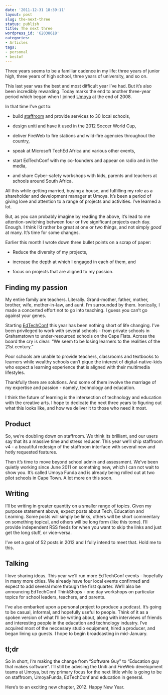 ```yaml
---
date: '2011-12-31 18:39:11'
layout: post
slug: the-next-three
status: publish
title: The next three
wordpress_id: '62038618'
categories:
- Articles
tags:
- personal
- bestof
---
```


Three years seems to be a familiar cadence in my life: three years of junior high, three years of high school, three years of university, and so on.

This last year was the best and most difficult year I’ve had. But it’s also been incredibly rewarding. Today marks the end to another three-year period which began when I joined [Umoya](http://umoya.net) at the end of 2008.

In that time I’ve got to:



	
  * build [staffroom](http://www.mystaffroom.net) and provide services to 30 local schools,

	
  * design uniti and have it used in the 2012 Soccer World Cup,

	
  * deliver FireWeb to fire stations and wild-fire agencies throughout the country,

	
  * speak at Microsoft TechEd Africa and various other events,

	
  * start EdTechConf with my co-founders and appear on radio and in the media,

	
  * and share Cyber-safety workshops with kids, parents and teachers at schools around South Africa.


All this while getting married, buying a house, and fulfilling my role as a shareholder and development manager at Umoya. It’s been a period of giving love and attention to a range of projects and activities. I’ve learned a lot.

But, as you can probably imagine by reading the above, it’s lead to me attention-switching between four or five significant projects each day. Enough. I think I’d rather be great at one or two things, and not simply _good_ at many. It’s time for some changes.

Earlier this month I wrote down three bullet points on a scrap of paper:



	
  * Reduce the diversity of my projects,

	
  * increase the depth at which I engaged in each of them, and

	
  * focus on projects that are aligned to my passion.




## Finding my passion


My entire family are teachers. Literally. Grand-mother, father, mother, brother, wife, mother-in-law, and aunt. I’m surrounded by them. Ironically, I made a concerted effort not to go into teaching. I guess you can’t go against your genes.

Starting [EdTechConf](http://www.edtechconf.co.za) this year has been nothing short of life changing. I’ve been privileged to work with several schools - from private schools in Grahamstown to under-resourced schools on the Cape Flats. Across the board the cry is clear: “We seem to be losing learners to the realities of the 21st century.”

Poor schools are unable to provide teachers, classrooms and textbooks to learners while wealthy schools can’t pique the interest of digital-native-kids who expect a learning experience that is aligned with their multimedia lifestyles.

Thankfully there are solutions. And some of them involve the marriage of my expertise and passion - namely, technology and education.

I think the future of learning is the intersection of technology and education with the creative arts. I hope to dedicate the next three years to figuring out what this looks like, and how we deliver it to those who need it most.


## Product


So, we’re doubling down on staffroom. We think its brilliant, and our users say that its a massive time and stress reducer. This year we’ll ship staffroom v4 - a beautiful redesign of the staffroom interface with several new and hotly requested features.

Then it’s time to move beyond school admin and assessment. We’ve been quietly working since June 2011 on something new, which I can not wait to show you. It’s called Umoya Funda and is already being rolled out at two pilot schools in Cape Town. A lot more on this soon.


## Writing


I’ll be writing in greater quantity on a smaller range of topics. Given my purpose statement above, expect posts about Tech, Education and Learning. Some posts will simply be links, others will be short commentary on something topical, and others will be long form (like this tome). I’ll provide independent RSS feeds for when you want to skip the links and just get the long stuff, or vice-versa.

I’ve set a goal of 52 posts in 2012 and I fully intend to meet that. Hold me to this.


## Talking


I love sharing ideas. This year we’ll run more EdTechConf events - hopefully in many more cities. We already have four local events confirmed and expect to add several more through the first quarter. We’ll also be announcing EdTechConf ThinkShops - one day workshops on particular topics for school leaders, teachers, and parents.

I’ve also embarked upon a personal project to produce a podcast. It’s going to be casual, informal, and hopefully useful to people. Think of it as a spoken version of what I’ll be writing about, along with interviews of friends and interesting people in the education and technology industry. I’ve acquired most of the neccesary studio equipment, hired a producer, and began lining up guests. I hope to begin broadcasting in mid-January.


## tl;dr


So in short, I’m making the change from “Software Guy” to “Education guy that makes software”. I’ll still be advising the Uniti and FireWeb development teams at Umoya, but my primary focus for the next little while is going to be on staffroom, UmoyaFunda, EdTechConf and education in general.

Here’s to an exciting new chapter, 2012. Happy New Year.
